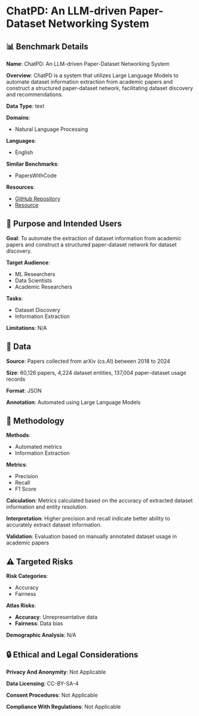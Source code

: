 # ChatPD: An LLM-driven Paper-Dataset Networking System

## 📊 Benchmark Details

**Name**: ChatPD: An LLM-driven Paper-Dataset Networking System

**Overview**: ChatPD is a system that utilizes Large Language Models to automate dataset information extraction from academic papers and construct a structured paper-dataset network, facilitating dataset discovery and recommendations.

**Data Type**: text

**Domains**:
- Natural Language Processing

**Languages**:
- English

**Similar Benchmarks**:
- PapersWithCode

**Resources**:
- [GitHub Repository](https://github.com/ChatPD-web/ChatPD)
- [Resource](https://chatpd-web.github.io/chatpd-web)

## 🎯 Purpose and Intended Users

**Goal**: To automate the extraction of dataset information from academic papers and construct a structured paper-dataset network for dataset discovery.

**Target Audience**:
- ML Researchers
- Data Scientists
- Academic Researchers

**Tasks**:
- Dataset Discovery
- Information Extraction

**Limitations**: N/A

## 💾 Data

**Source**: Papers collected from arXiv (cs.AI) between 2018 to 2024

**Size**: 60,126 papers, 4,224 dataset entities, 137,004 paper-dataset usage records

**Format**: JSON

**Annotation**: Automated using Large Language Models

## 🔬 Methodology

**Methods**:
- Automated metrics
- Information Extraction

**Metrics**:
- Precision
- Recall
- F1 Score

**Calculation**: Metrics calculated based on the accuracy of extracted dataset information and entity resolution.

**Interpretation**: Higher precision and recall indicate better ability to accurately extract dataset information.

**Validation**: Evaluation based on manually annotated dataset usage in academic papers

## ⚠️ Targeted Risks

**Risk Categories**:
- Accuracy
- Fairness

**Atlas Risks**:
- **Accuracy**: Unrepresentative data
- **Fairness**: Data bias

**Demographic Analysis**: N/A

## 🔒 Ethical and Legal Considerations

**Privacy And Anonymity**: Not Applicable

**Data Licensing**: CC-BY-SA-4

**Consent Procedures**: Not Applicable

**Compliance With Regulations**: Not Applicable
